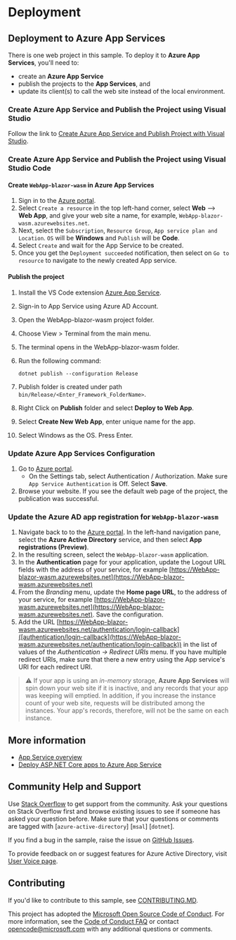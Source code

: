 # Deployment

## Deployment to Azure App Services

There is one web project in this sample. To deploy it to **Azure App Services**, you'll need to:

- create an **Azure App Service**
- publish the projects to the **App Services**, and
- update its client(s) to call the web site instead of the local environment.

### Create Azure App Service and Publish the Project using Visual Studio

Follow the link to [Create Azure App Service and Publish Project with Visual Studio](https://docs.microsoft.com/visualstudio/deployment/quickstart-deploy-to-azure?view=vs-2019).

### Create Azure App Service and Publish the Project using Visual Studio Code

#### Create `WebApp-blazor-wasm` in Azure App Services

1. Sign in to the [Azure portal](https://portal.azure.com).
1. Select `Create a resource` in the top left-hand corner, select **Web** --> **Web App**, and give your web site a name, for example, `WebApp-blazor-wasm.azurewebsites.net`.
1. Next, select the `Subscription`, `Resource Group`, `App service plan and Location`. `OS` will be **Windows** and `Publish` will be **Code**.
1. Select `Create` and wait for the App Service to be created.
1. Once you get the `Deployment succeeded` notification, then select on `Go to resource` to navigate to the newly created App service.

#### Publish the project

1. Install the VS Code extension [Azure App Service](https://marketplace.visualstudio.com/items?itemName=ms-azuretools.vscode-azureappservice).
1. Sign-in to App Service using Azure AD Account.
1. Open the WebApp-blazor-wasm project folder.
1. Choose View > Terminal from the main menu.
1. The terminal opens in the WebApp-blazor-wasm folder.
1. Run the following command:

    ```console
    dotnet publish --configuration Release
    ```

1. Publish folder is created under path ``bin/Release/<Enter_Framework_FolderName>``.
1. Right Click on **Publish** folder and select **Deploy to Web App**.
1. Select **Create New Web App**, enter unique name for the app.
1. Select Windows as the OS. Press Enter.

### Update Azure App Services Configuration

1. Go to [Azure portal](https://portal.azure.com).
    - On the Settings tab, select Authentication / Authorization. Make sure `App Service Authentication` is Off. Select **Save**.
1. Browse your website. If you see the default web page of the project, the publication was successful.

### Update the Azure AD app registration for `WebApp-blazor-wasm`

1. Navigate back to to the [Azure portal](https://portal.azure.com).
In the left-hand navigation pane, select the **Azure Active Directory** service, and then select **App registrations (Preview)**.
1. In the resulting screen, select the `WebApp-blazor-wasm` application.
1. In the **Authentication** page for your application, update the Logout URL fields with the address of your service, for example [https://WebApp-blazor-wasm.azurewebsites.net](https://WebApp-blazor-wasm.azurewebsites.net)
1. From the *Branding* menu, update the **Home page URL**, to the address of your service, for example [https://WebApp-blazor-wasm.azurewebsites.net](https://WebApp-blazor-wasm.azurewebsites.net). Save the configuration.
1. Add the URL [https://WebApp-blazor-wasm.azurewebsites.net/authentication/login-callback]([authentication/login-callback](https://WebApp-blazor-wasm.azurewebsites.net/authentication/login-callback)) in the list of values of the *Authentication -> Redirect URIs* menu. If you have multiple redirect URIs, make sure that there a new entry using the App service's URI for each redirect URI.

> :warning: If your app is using an *in-memory* storage, **Azure App Services** will spin down your web site if it is inactive, and any records that your app was keeping will emptied. In addition, if you increase the instance count of your web site, requests will be distributed among the instances. Your app's records, therefore, will not be the same on each instance.

## More information

- [App Service overview](https://docs.microsoft.com/azure/app-service/overview)
- [Deploy ASP.NET Core apps to Azure App Service](https://docs.microsoft.com/aspnet/core/host-and-deploy/azure-apps)

## Community Help and Support

Use [Stack Overflow](http://stackoverflow.com/questions/tagged/msal) to get support from the community.
Ask your questions on Stack Overflow first and browse existing issues to see if someone has asked your question before.
Make sure that your questions or comments are tagged with [`azure-active-directory`] [`msal`] [`dotnet`].

If you find a bug in the sample, raise the issue on [GitHub Issues](../../issues).

To provide feedback on or suggest features for Azure Active Directory, visit [User Voice page](https://feedback.azure.com/forums/169401-azure-active-directory).

## Contributing

If you'd like to contribute to this sample, see [CONTRIBUTING.MD](/CONTRIBUTING.md).

This project has adopted the [Microsoft Open Source Code of Conduct](https://opensource.microsoft.com/codeofconduct/). For more information, see the [Code of Conduct FAQ](https://opensource.microsoft.com/codeofconduct/faq/) or contact [opencode@microsoft.com](mailto:opencode@microsoft.com) with any additional questions or comments.